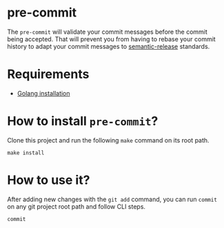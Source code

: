 # pre-commit

The `pre-commit` will validate your commit messages before the commit being accepted.
That will prevent you from having to rebase your commit history to adapt your commit messages to [semantic-release](https://github.com/NeowayLabs/semantic-release) standards.

# Requirements
- [Golang installation](https://go.dev/doc/install)

# How to install `pre-commit`?

Clone this project and run the following `make` command on its root path.

```
make install
```

# How to use it?

After adding new changes with the `git add` command, you can run `commit` on any git project root path and follow CLI steps.

```
commit
```
